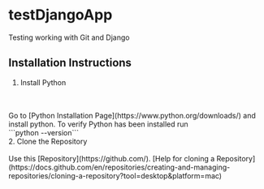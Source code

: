 # testDjangoApp
Testing working with Git and Django

## Installation Instructions

1. Install Python
<br>
<br>
  Go to [Python Installation Page](https://www.python.org/downloads/) and install python. To verify Python has been installed run <br>
```python --version```
<br>
2. Clone the Repository
<br>
<br>
  Use this [Repository](https://github.com/). [Help for cloning a Repository](https://docs.github.com/en/repositories/creating-and-managing-repositories/cloning-a-repository?tool=desktop&platform=mac)

